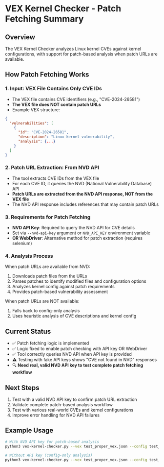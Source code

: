 # VEX Kernel Checker - Patch Fetching Summary

## Overview
The VEX Kernel Checker analyzes Linux kernel CVEs against kernel configurations, with support for patch-based analysis when patch URLs are available.

## How Patch Fetching Works

### 1. Input: VEX File Contains Only CVE IDs
- The VEX file contains CVE identifiers (e.g., "CVE-2024-26581")
- **The VEX file does NOT contain patch URLs**
- Example VEX structure:
```json
{
  "vulnerabilities": [
    {
      "id": "CVE-2024-26581",
      "description": "Linux kernel vulnerability",
      "analysis": {...}
    }
  ]
}
```

### 2. Patch URL Extraction: From NVD API
- The tool extracts CVE IDs from the VEX file
- For each CVE ID, it queries the NVD (National Vulnerability Database) API
- **Patch URLs are extracted from the NVD API response, NOT from the VEX file**
- The NVD API response includes references that may contain patch URLs

### 3. Requirements for Patch Fetching
- **NVD API Key**: Required to query the NVD API for CVE details
- Set via `--nvd-api-key` argument or `NVD_API_KEY` environment variable
- **OR WebDriver**: Alternative method for patch extraction (requires selenium)

### 4. Analysis Process
When patch URLs are available from NVD:
1. Downloads patch files from the URLs
2. Parses patches to identify modified files and configuration options
3. Analyzes kernel config against patch requirements
4. Provides patch-based vulnerability assessment

When patch URLs are NOT available:
1. Falls back to config-only analysis
2. Uses heuristic analysis of CVE descriptions and kernel config

## Current Status
- ✅ Patch fetching logic is implemented
- ✅ Logic fixed to enable patch checking with API key OR WebDriver
- ✅ Tool correctly queries NVD API when API key is provided
- ⚠️ Testing with fake API keys shows "CVE not found in NVD" responses
- 🔍 **Need real, valid NVD API key to test complete patch fetching workflow**

## Next Steps
1. Test with a valid NVD API key to confirm patch URL extraction
2. Validate complete patch-based analysis workflow
3. Test with various real-world CVEs and kernel configurations
4. Improve error handling for NVD API failures

## Example Usage
```bash
# With NVD API key for patch-based analysis
python3 vex-kernel-checker.py --vex test_proper_vex.json --config test_demo.config --nvd-api-key YOUR_REAL_API_KEY --verbose

# Without API key (config-only analysis)
python3 vex-kernel-checker.py --vex test_proper_vex.json --config test_demo.config --verbose
```

